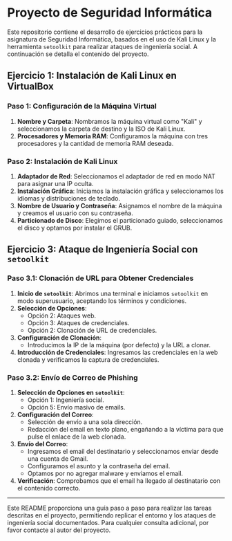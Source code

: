 # Proyecto de Seguridad Informática

Este repositorio contiene el desarrollo de ejercicios prácticos para la asignatura de Seguridad Informática, basados en el uso de Kali Linux y la herramienta `setoolkit` para realizar ataques de ingeniería social. A continuación se detalla el contenido del proyecto.

## Ejercicio 1: Instalación de Kali Linux en VirtualBox

### Paso 1: Configuración de la Máquina Virtual

1. **Nombre y Carpeta**: Nombramos la máquina virtual como "Kali" y seleccionamos la carpeta de destino y la ISO de Kali Linux.
2. **Procesadores y Memoria RAM**: Configuramos la máquina con tres procesadores y la cantidad de memoria RAM deseada.

### Paso 2: Instalación de Kali Linux

1. **Adaptador de Red**: Seleccionamos el adaptador de red en modo NAT para asignar una IP oculta.
2. **Instalación Gráfica**: Iniciamos la instalación gráfica y seleccionamos los idiomas y distribuciones de teclado.
3. **Nombre de Usuario y Contraseña**: Asignamos el nombre de la máquina y creamos el usuario con su contraseña.
4. **Particionado de Disco**: Elegimos el particionado guiado, seleccionamos el disco y optamos por instalar el GRUB.

## Ejercicio 3: Ataque de Ingeniería Social con `setoolkit`

### Paso 3.1: Clonación de URL para Obtener Credenciales

1. **Inicio de `setoolkit`**: Abrimos una terminal e iniciamos `setoolkit` en modo superusuario, aceptando los términos y condiciones.
2. **Selección de Opciones**:
   - Opción 2: Ataques web.
   - Opción 3: Ataques de credenciales.
   - Opción 2: Clonación de URL de credenciales.
3. **Configuración de Clonación**:
   - Introducimos la IP de la máquina (por defecto) y la URL a clonar.
4. **Introducción de Credenciales**: Ingresamos las credenciales en la web clonada y verificamos la captura de credenciales.

### Paso 3.2: Envío de Correo de Phishing

1. **Selección de Opciones en `setoolkit`**:
   - Opción 1: Ingeniería social.
   - Opción 5: Envío masivo de emails.
2. **Configuración del Correo**:
   - Selección de envío a una sola dirección.
   - Redacción del email en texto plano, engañando a la víctima para que pulse el enlace de la web clonada.
3. **Envío del Correo**:
   - Ingresamos el email del destinatario y seleccionamos enviar desde una cuenta de Gmail.
   - Configuramos el asunto y la contraseña del email.
   - Optamos por no agregar malware y enviamos el email.
4. **Verificación**: Comprobamos que el email ha llegado al destinatario con el contenido correcto.

---

Este README proporciona una guía paso a paso para realizar las tareas descritas en el proyecto, permitiendo replicar el entorno y los ataques de ingeniería social documentados. Para cualquier consulta adicional, por favor contacte al autor del proyecto.
